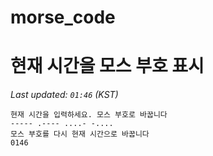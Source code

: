 # morse_code
# 현재 시간을 모스 부호 표시
<!-- MORSE_TIME_START -->
_Last updated: `01:46` (KST)_

```
현재 시간을 입력하세요. 모스 부호로 바꿉니다
----- .---- ....- -....
모스 부호를 다시 현재 시간으로 바꿉니다
0146
```
<!-- MORSE_TIME_END -->

